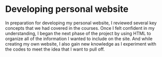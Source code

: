 
# Developing personal website

In preparation for developing my personal website, I reviewed several key concepts that we had covered in the courses. Once I felt confident in my understanding, I began the next phase of the project by using HTML to organize all of the information I wanted to include on the site. And while creating my own website, I also gain new knowledge as I experiment with the codes to meet the idea that I want to pull off.